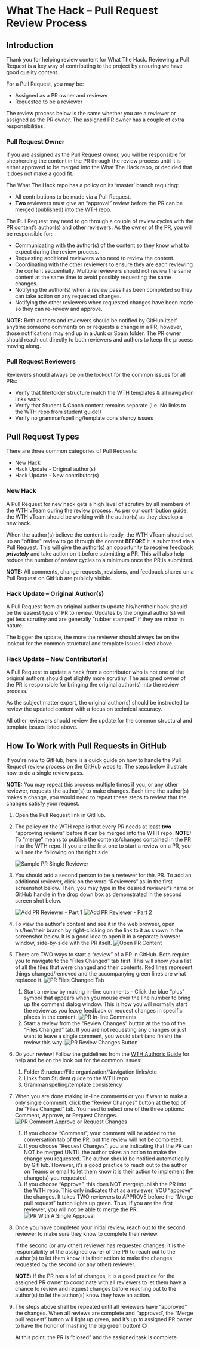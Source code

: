 # What The Hack – Pull Request Review Process

## Introduction
Thank you for helping review content for What The Hack. Reviewing a Pull Request is a key way of contributing to the project by ensuring we have good quality content. 

For a Pull Request, you may be:
- Assigned as a PR owner and reviewer
- Requested to be a reviewer

The review process below is the same whether you are a reviewer or assigned as the PR owner. The assigned PR owner has a couple of extra responsibilities.

### Pull Request Owner

If you are assigned as the Pull Request owner, you will be responsible for shepherding the content in the PR through the review process until it is either approved to be merged into the What The Hack repo, or decided that it does not make a good fit.

The What The Hack repo has a policy on its ‘master’ branch requiring:
- All contributions to be made via a Pull Request.
- **Two** reviewers must give an “approval” review before the PR can be merged (published) into the WTH repo.

The Pull Request may need to go through a couple of review cycles with the PR content’s author(s) and other reviewers. As the owner of the PR, you will be responsible for:
- Communicating with the author(s) of the content so they know what to expect during the review process.
- Requesting additional reviewers who need to review the content.
- Coordinating with the other reviewers to ensure they are each reviewing the content sequentially. Multiple reviewers should not review the same content at the same time to avoid possibly requesting the same changes.
- Notifying the author(s) when a review pass has been completed so they can take action on any requested changes.
- Notifying the other reviewers when requested changes have been made so they can re-review and approve.

**NOTE:** Both authors and reviewers should be notified by GitHub itself anytime someone comments on or requests a change in a PR, however, those notifications may end up in a Junk or Spam folder. The PR owner should reach out directly to both reviewers and authors to keep the process moving along.

### Pull Request Reviewers

Reviewers should always be on the lookout for the common issues for all PRs:
- Verify that file/folder structure match the WTH templates & all navigation links work
- Verify that Student & Coach content remains separate (i.e. No links to the WTH repo from student guide!)
- Verify no grammar/spelling/template consistency issues

## Pull Request Types

There are three common categories of Pull Requests:
- New Hack
- Hack Update - Original author(s)
- Hack Update - New contributor(s)

### New Hack

A Pull Request for new hack gets a high level of scrutiny by all members of the WTH vTeam during the review process. As per our contribution guide, the WTH vTeam should be working with the author(s) as they develop a new hack. 

When the author(s) believe the content is ready, the WTH vTeam should set up an "offline" review to go through the content **BEFORE** it is submitted via a Pull Request. This will give the author(s) an opportunity to receive feedback ***privately*** and take action on it before submitting a PR. This will also help reduce the number of review cycles to a minimum once the PR is submitted.

**NOTE:** All comments, change requests, revisions, and feedback shared on a Pull Request on GitHub are publicly visible.

### Hack Update – Original Author(s)

A Pull Request from an original author to update his/her/their hack should be the easiest type of PR to review. Updates by the original author(s) will get less scrutiny and are generally “rubber stamped” if they are minor in nature.

The bigger the update, the more the reviewer should always be on the lookout for the common structural and template issues listed above.

### Hack Update – New Contributor(s)

A Pull Request to update a hack from a contributor who is not one of the original authors should get slightly more scrutiny. The assigned owner of the PR is responsible for bringing the original author(s) into the review process. 

As the subject matter expert, the original author(s) should be instructed to review the updated content with a focus on technical accuracy. 

All other reviewers should review the update for the common structural and template issues listed above.

## How To Work with Pull Requests in GitHub

If you're new to GitHub, here is a quick guide on how to handle the Pull Request review process on the GitHub website. The steps below illustrate how to do a single review pass. 

**NOTE:** You may repeat this process multiple times if you, or any other reviewer, requests the author(s) to make changes. Each time the author(s) makes a change, you would need to repeat these steps to review that the changes satisfy your request.

1.	Open the Pull Request link in GitHub.
1.	The policy on the WTH repo is that every PR needs at least **two** “approving reviews” before it can be merged into the WTH repo.
**NOTE:** To "merge” means to publish the contents/changes contained in the PR into the WTH repo. 
If you are the first one to start a review on a PR, you will see the following on the right side:

    ![Sample PR Single Reviewer](./images/wth-pr-singlereviewer.png?raw=true "Example PR Single Reviewer")
1.	You should add a second person to be a reviewer for this PR. To add an additional reviewer, click on the word “Reviewers” as-in the first screenshot below. Then, you may type in the desired reviewer’s name or GitHub handle in the drop down box as demonstrated in the second screen shot below.

    ![Add PR Reviewer - Part 1](./images/wth-pr-addreviewer-01.png?raw=true "Add PR Reviewer 1")
    ![Add PR Reviewer - Part 2](./images/wth-pr-addreviewer-02.png?raw=true "Add PR Reviewer 2")
1.	To view the author's content and see it in the web browser, open his/her/their branch by right-clicking on the link to it as shown in the screenshot below. It is a good idea to open it in a separate browser window, side-by-side with the PR itself. 
![Open PR Content](./images/wth-pr-opencontent.png?raw=true "Open PR Content")
1.	There are TWO ways to start a “review” of a PR in GitHub. Both require you to navigate to the “Files Changed” tab first. This will show you a list of all the files that were changed and their contents. Red lines represent things changed/removed and the accompanying green lines are what replaced it. 
![PR Files Changed Tab](./images/wth-pr-fileschangedtab.png?raw=true "PR Files Changed Tab")
    1. Start a review by making in-line comments – Click the blue “plus” symbol that appears when you mouse over the line number to bring up the comment dialog window.  This is how you will normally start the review as you leave feedback or request changes in specific places in the content. 
    ![PR In-line Comments](./images/wth-pr-inlinecomments.png?raw=true "PR In-line Comments")
    1. Start a review from the “Review Changes” button at the top of the “Files Changed” tab.  If you are not requesting any changes or just want to leave a single comment, you would start (and finish) the review this way.
    ![PR Review Changes Button](./images/wth-pr-reviewchangesbutton.png?raw=true "PR Review Changes Button")
1.	Do your review!  Follow the guidelines from the [WTH Author’s Guide](https://aka.ms/wthauthor) for help and be on the look out for the common issues:
    1.	Folder Structure/File organization/Navigation links/etc
    1.	Links from Student guide to the WTH repo
    1.	Grammar/spelling/template consistency
1.	When you are done making in-line comments or you if want to make a only single comment, click the “Review Changes” button at the top of the “Files Changed” tab.  You need to select one of the three options: Comment, Approve, or Request Changes. 
![PR Comment Approve or Request Changes](./images/wth-pr-comment-approve-changes.png?raw=true "PR Comment Approve or Request Changes")  
    1.	If you choose “Comment”, your comment will be added to the conversation tab of the PR, but the review will not be completed.
    1.	If you choose “Request Changes”, you are indicating that the PR can NOT be merged UNTIL the author takes an action to make the change you requested.  The author should be notified automatically by GitHub. However, it’s a good practice to reach out to the author on Teams or email to let them know it is their action to implement the change(s) you requested.
    1.	If you choose “Approve”, this does NOT merge/publish the PR into the WTH repo.  This only indicates that as a reviewer, YOU “approve” the changes.  It takes TWO reviewers to APPROVE before the “Merge pull request” button lights up green.  Thus, if you are the first reviewer, you will not be able to merge the PR.  
    ![PR With A Single Approval](./images/wth-pr-singleapproval.png?raw=true "PR With a Single Approval") 
1.	Once you have completed your initial review, reach out to the second reviewer to make sure they know to complete their review.

    If the second (or any other) reviewer has requested changes, it is the responsibility of the assigned owner of the PR to reach out to the author(s) to let them know it is their action to make the changes requested by the second (or any other) reviewer.

    **NOTE:** If the PR has a lof of changes, it is a good practice for the assigned PR owner to coordinate with all reviewers to let them have a chance to review and request changes before reaching out to the author(s) to let the author(s) know they have an action.
1.	The steps above shall be repeated until all reviewers have “approved” the changes. When all reviews are complete and “approved’, the “Merge pull request” button will light up green, and it’s up to assigned PR owner to have the honor of mashing the big green button! 😊

    At this point, the PR is “closed” and the assigned task is complete.
